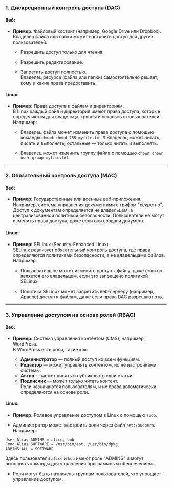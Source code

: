 
### **1. Дискреционный контроль доступа (DAC)**

#### **Веб:**

- **Пример:** Файловый хостинг (например, Google Drive или Dropbox).  
    Владелец файла или папки может настроить доступ для других пользователей:
    
    - Разрешить доступ только для чтения.
        
    - Разрешить редактирование.
        
    - Запретить доступ полностью.  
        Владелец ресурса (файла или папки) самостоятельно решает, кому и какие права предоставить.
        

#### **Linux:**

- **Пример:** Права доступа к файлам и директориям.  
    В Linux каждый файл и директория имеют права доступа, которые определяются для владельца, группы и остальных пользователей. Например:
    
    - Владелец файла может изменить права доступа с помощью команды `chmod`:
        `chmod 755 myfile.txt`  # Владелец может читать, писать и выполнять; остальные — только читать и выполнять.
    
    - Владелец может изменить группу файла с помощью `chown`:
        `chown user:group myfile.txt`

---

### **2. Обязательный контроль доступа (MAC)**

#### **Веб:**

- **Пример:** Государственные или военные веб-приложения.  
    Например, система управления документами с грифом "секретно". Доступ к документам определяется не владельцем, а централизованной политикой безопасности. Пользователи не могут изменить права доступа, даже если они создали документ.
    

#### **Linux:**

- **Пример:** SELinux (Security-Enhanced Linux).  
    SELinux реализует обязательный контроль доступа, где права определяются политиками безопасности, а не владельцами файлов. Например:
    
    - Пользователь не может изменить доступ к файлу, даже если он является его владельцем, если это запрещено политикой SELinux.
    
    - Политика SELinux может запретить веб-серверу (например, Apache) доступ к файлам, даже если права DAC разрешают это.

---

### **3. Управление доступом на основе ролей (RBAC)**

#### **Веб:**

- **Пример:** Система управления контентом (CMS), например, WordPress.  
    В WordPress есть роли, такие как:
    
    - **Администратор** — полный доступ ко всем функциям.
    - **Редактор** — может управлять контентом, но не настройками системы.
    - **Автор** — может писать и публиковать свои статьи.
    - **Подписчик** — может только читать контент.  
        Роли назначаются пользователям, и их права автоматически определяются на основе роли.

#### **Linux:**

- **Пример:** Ролевое управление доступом в Linux с помощью `sudo`.
    
- Администратор может настроить роли через файл `/etc/sudoers`. Например:
```
User_Alias ADMINS = alice, bob
Cmnd_Alias SOFTWARE = /usr/bin/apt, /usr/bin/dpkg
ADMINS ALL = SOFTWARE
```
Здесь пользователи `alice` и `bob` имеют роль "ADMINS" и могут выполнять команды для управления программным обеспечением.
- Роли могут быть назначены группам пользователей, что упрощает управление доступом.